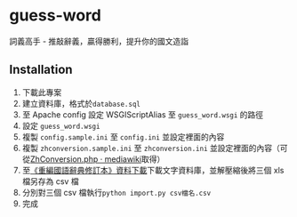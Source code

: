 # guess-word
詞義高手 - 推敲辭義，贏得勝利，提升你的國文造詣

## Installation
1. 下載此專案
2. 建立資料庫，格式於```database.sql```
3. 至 Apache config 設定 WSGIScriptAlias 至 ```guess_word.wsgi``` 的路徑
3. 設定 ```guess_word.wsgi```
4. 複製 ```config.sample.ini``` 至 ```config.ini``` 並設定裡面的內容
5. 複製 ```zhconversion.sample.ini``` 至 ```zhconversion.ini``` 並設定裡面的內容（可從[ZhConversion.php · mediawiki](https://phabricator.wikimedia.org/source/mediawiki/browse/master/languages/data/ZhConversion.php)取得）
6. 至[《重編國語辭典修訂本》資料下載](https://language.moe.gov.tw/001/Upload/Files/site_content/M0001/respub/dict_reviseddict_download.html)下載文字資料庫，並解壓縮後將三個 xls 檔另存為 csv 檔
7. 分別對三個 csv 檔執行```python import.py csv檔名.csv```
8. 完成
